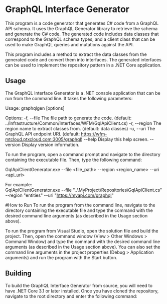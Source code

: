 # GraphQL Interface Generator

This program is a code generator that generates C# code from a GraphQL API schema. It uses the GraphQL Generator library to retrieve the schema and generate the C# code. The generated code includes data classes that correspond to the GraphQL schema types, and a client class that can be used to make GraphQL queries and mutations against the API.

This program includes a method to extract the data classes from the generated code and convert them into interfaces. The generated interfaces can be used to implement the repository pattern in a .NET Core application.

## Usage

The GraphQL Interface Generator is a .NET console application that can be run from the command line. It takes the following parameters:

Usage: graphqlgen [options]

Options:
-f, --file <FILE> The file path to generate the code. (default: ../Infrastructure/Common/Interfaces/WFM/GqlApiClient.cs)
-r, --region <NAME> The region name to extract classes from. (default: data classes)
-u, --uri <URI> The GraphQL API endpoint URI. (default: https://wfm-mtcloud.ptxcloud.com:3005/graphql)
--help Display this help screen.
--version Display version information.

To run the program, open a command prompt and navigate to the directory containing the executable file. Then, type the following command:
  
GqlApiClientGenerator.exe --file <file_path> --region <region_name> --uri <api_uri>  
  
For example:  
  GqlApiClientGenerator.exe --file "..\MyProject\Repositories\GqlApiClient.cs" --region "entities" --uri "https://myapi.com/graphql"

#How to Run
To run the program from the command line, navigate to the directory containing the executable file and type the command with the desired command line arguments (as described in the Usage section above).

To run the program from Visual Studio, open the solution file and build the project. Then, open the command window (View > Other Windows > Command Window) and type the command with the desired command line arguments (as described in the Usage section above). You can also set the command line arguments in the project properties (Debug > Application arguments) and run the program with the Start button.

## Building

To build the GraphQL Interface Generator from source, you will need to have .NET Core 3.1 or later installed. Once you have cloned the repository, navigate to the root directory and enter the following command:


